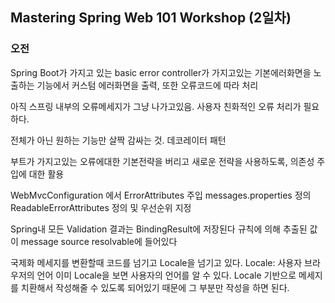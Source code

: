 ## Mastering Spring Web 101 Workshop (2일차)

### 오전

Spring Boot가 가지고 있는 basic error controller가 가지고있는 기본에러화면을 노출하는 기능에서 커스텀 에러화면을 출력, 또한 오류코드에 따라 처리

아직 스프링 내부의 오류메세지가 그냥 나가고있음. 사용자 친화적인 오류 처리가 필요하다.

전체가 아닌 원하는 기능만 살짝 감싸는 것. 데코레이터 패턴

부트가 가지고있는 오류에대한 기본전략을 버리고 새로운 전략을 사용하도록,
의존성 주입에 대한 활용

WebMvcConfiguration 에서 ErrorAttributes 주입
messages.properties 정의
ReadableErrorAttributes 정의 및 우선순위 지정

Spring내 모든 Validation 결과는 BindingResult에 저장된다
규칙에 의해 추출된 값이 message source resolvable에 들어있다

국제화
메세지를 변환할때 코드를 넘기고 Locale을 넘기고 있다.
Locale: 사용자 브라우저의 언어
이미 Locale을 보면 사용자의 언어를 알 수 있다.
Locale 기반으로 메세지를 치환해서 작성해줄 수 있도록 되어있기 때문에 그 부분만 작성을 하면 된다.